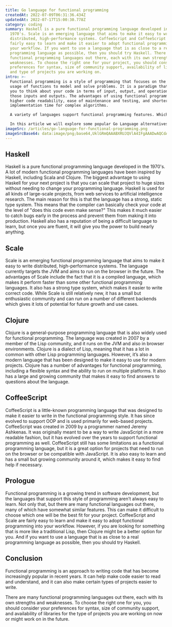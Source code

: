 ```yaml
---
title: Go language for functional programming
createdAt: 2022-07-09T06:31:36.434Z
updatedAt: 2022-07-17T15:00:30.778Z
category: coding
summary: Haskell is a pure functional programming language developed in the
  1970's. Scale is an emerging language that aims to make it easy to write
  distributed, high-performance systems. CoffeeScript and CoffeeScript are
  fairly easy to learn and make it easier to adopt functional programming into
  your workflow. If you want to use a language that is as close to a real
  programming language as possible, then you should try Haskell. There are many
  functional programming languages out there, each with its own strengths and
  weaknesses. To choose the right one for your project, you should consider your
  preferences for syntax, size of community support, availability of libraries
  and type of projects you are working on.
intro: >-
  Functional programming is a style of programming that focuses on the
  usage of functions to model and solve problems. It is a paradigm that allows
  you to think about your code in terms of input, output, and operations on
  those inputs and outputs. The advantages of using functional programming are
  higher code readability, ease of maintenance and testing, and shorter
  implementation time for complex algorithms.

  A variety of languages support functional programming features. Which one is best for you depends on your specific needs as well as the other programming languages you already know. Depending on your preferences for syntax, size of community support, or availability of libraries for the type of projects you are working on now or might work on in future, different options might suit your needs better than others. 

  In this article we will explore some popular Go Language alternatives for Functional Programming with examples and pro/cons for each one:
imageSrc: /articles/go-language-for-functional-programming.png
imageSrcBase64: data:image/png;base64,UklGRmQAAABXRUJQVlA4IFgAAADwAQCdASoKAAoAAUAmJagCsAEO9DwAwGAA/vrcAZTMYIsg0uKZM2X5fRfYCj5fWBh+ijP97mV5i9xi5+l1P88Mm+vXyEEFn92AXP/URdg/+0nf++RSgAAA
---
```


## Haskell

Haskell is a pure functional programming language developed in the 1970's. A lot of modern functional programming languages have been inspired by Haskell, including Scala and Clojure.
The biggest advantage to using Haskell for your next project is that you can scale that project to huge sizes without needing to change your programming language. Haskell is used for all kinds of large-scale projects, from web services to artificial intelligence research.
The main reason for this is that the language has a strong, static type system. This means that the compiler can basically check your code at the level of "does this code even make sense?" This makes it much easier to catch bugs early in the process and prevent them from making it into production.
Haskell also has a reputation of being a difficult language to learn, but once you are fluent, it will give you the power to build nearly anything.
## Scale

Scale is an emerging functional programming language that aims to make it easy to write distributed, high-performance systems. The language currently targets the JVM and aims to run on the browser in the future.
The advantages of Scale include the fact that it is a compiled language, which makes it perform faster than some other functional programming languages. It also has a strong type system, which makes it easier to write correct code.
While Scale is still relatively new, it has a small but enthusiastic community and can run on a number of different backends which gives it lots of potential for future growth and use cases.

## Clojure

Clojure is a general-purpose programming language that is also widely used for functional programming. The language was created in 2007 by a member of the Lisp community, and it runs on the JVM and also in browser environments.
Clojure is a dialect of Lisp, meaning that it has a lot in common with other Lisp programming languages. However, it’s also a modern language that has been designed to make it easy to use for modern projects.
Clojure has a number of advantages for functional programming, including a flexible syntax and the ability to run on multiple platforms. It also has a large and growing community that makes it easy to find answers to questions about the language.

## CoffeeScript

CoffeeScript is a little-known programming language that was designed to make it easier to write in the functional programming style. It has since evolved to support OOP and is used primarily for web-based projects.
CoffeeScript was created in 2009 by a programmer named Jeremy Ashkenas. It was originally meant to be a way to write JavaScript in a more readable fashion, but it has evolved over the years to support functional programming as well.
CoffeeScript still has some limitations as a functional programming language, but it is a great option for projects that need to run on the browser or be compatible with JavaScript. It is also easy to learn and has a small but growing community around it, which makes it easy to find help if necessary.

## Prologue

Functional programming is a growing trend in software development, but the languages that support this style of programming aren’t always easy to learn. Not only that, but there are many functional languages out there, many of which have somewhat similar features. This can make it difficult to choose which one will be the best fit for your project.
CoffeeScript and Scale are fairly easy to learn and make it easy to adopt functional programming into your workflow. However, if you are looking for something that is more like a traditional Lisp, then Clojure might be a better option for you. And if you want to use a language that is as close to a real programming language as possible, then you should try Haskell.

## Conclusion

Functional programming is an approach to writing code that has become increasingly popular in recent years. It can help make code easier to read and understand, and it can also make certain types of projects easier to write.

There are many functional programming languages out there, each with its own strengths and weaknesses. To choose the right one for you, you should consider your preferences for syntax, size of community support, and availability of libraries for the type of projects you are working on now or might work on in the future.
